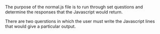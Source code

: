 The purpose of the normal.js file is to run through set questions and determine the responses that the Javascript would return.

There are two querstions in which the user must write the Javascript lines that would give a particular output.